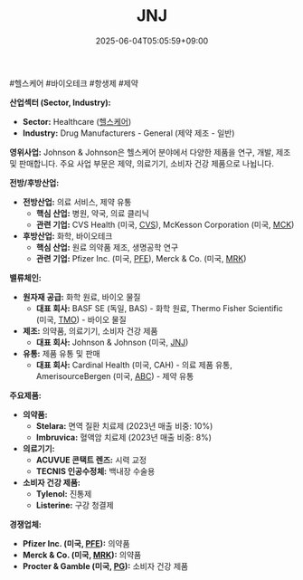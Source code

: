 ﻿---
title: "JNJ"
date: 2025-06-04T05:05:59+09:00
lastmod: 2025-06-04T05:05:59+09:00
type: docs
sidebar:
  open: true
weight: 469
---
<div style="display:none">
  <meta property="article:published_time" content="2025-06-03T20:05:59Z" />
  <meta property="article:modified_time" content="2025-06-03T20:05:59Z" />
</div>
#헬스케어 #바이오테크 #항생제 #제약 

**산업섹터 (Sector, Industry):**

- **Sector:** Healthcare ([헬스케어](/industry-study/2산업헬스케어/))
- **Industry:** Drug Manufacturers - General (제약 제조 - 일반)

**영위사업:** Johnson & Johnson은 헬스케어 분야에서 다양한 제품을 연구, 개발, 제조 및 판매합니다. 주요 사업 부문은 제약, 의료기기, 소비자 건강 제품으로 나뉩니다.

**전방/후방산업:**

- **전방산업:** 의료 서비스, 제약 유통
    - **핵심 산업:** 병원, 약국, 의료 클리닉
    - **관련 기업:** CVS Health (미국, [CVS](/company-analysis/cvs/)), McKesson Corporation (미국, [MCK](/company-analysis/mck/))
- **후방산업:** 화학, 바이오테크
    - **핵심 산업:** 원료 의약품 제조, 생명공학 연구
    - **관련 기업:** Pfizer Inc. (미국, [PFE](/company-analysis/pfe/)), Merck & Co. (미국, [MRK](/company-analysis/mrk/))

**밸류체인:**

- **원자재 공급:** 화학 원료, 바이오 물질
    - **대표 회사:** BASF SE (독일, BAS) - 화학 원료, Thermo Fisher Scientific (미국, [TMO](/company-analysis/tmo/)) - 바이오 물질
- **제조:** 의약품, 의료기기, 소비자 건강 제품
    - **대표 회사:** Johnson & Johnson (미국, [JNJ](/company-analysis/jnj/))
- **유통:** 제품 유통 및 판매
    - **대표 회사:** Cardinal Health (미국, CAH) - 의료 제품 유통, AmerisourceBergen (미국, [ABC](/company-analysis/abc/)) - 제약 유통

**주요제품:**

- **의약품:**
    - **Stelara:** 면역 질환 치료제 (2023년 매출 비중: 10%)
    - **Imbruvica:** 혈액암 치료제 (2023년 매출 비중: 8%)
- **의료기기:**
    - **ACUVUE 콘택트 렌즈:** 시력 교정
    - **TECNIS 인공수정체:** 백내장 수술용
- **소비자 건강 제품:**
    - **Tylenol:** 진통제
    - **Listerine:** 구강 청결제

**경쟁업체:**

- **Pfizer Inc. (미국, [PFE](/company-analysis/pfe/)):** 의약품
- **Merck & Co. (미국, [MRK](/company-analysis/mrk/)):** 의약품
- **Procter & Gamble (미국, [PG](/company-analysis/pg/)):** 소비자 건강 제품

